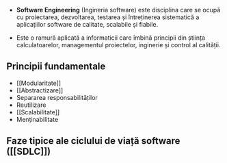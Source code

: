 - **Software Engineering** (Ingineria software) este disciplina care se ocupă cu proiectarea, dezvoltarea, testarea și întreținerea sistematică a aplicațiilor software de calitate, scalabile și fiabile.

- Este o ramură aplicată a informaticii care îmbină principii din știința calculatoarelor, managementul proiectelor, inginerie și control al calității.

## Principii fundamentale

- [[Modularitate]]
- [[Abstractizare]]
- Separarea responsabilităților
- Reutilizare
- [[Scalabilitate]]
- Menținabilitate

## Faze tipice ale ciclului de viață software ([[SDLC]])


